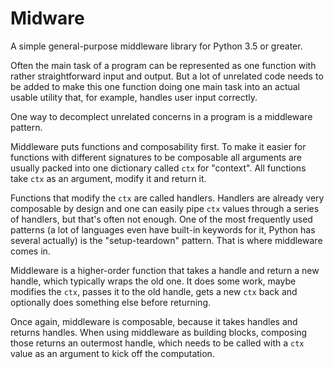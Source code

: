 Midware
=======

A simple general-purpose middleware library for Python 3.5 or greater.

Often the main task of a program can
be represented as one function with rather
straightforward input and output. But a lot of
unrelated code needs to be added to make this one function
doing one main task into an actual usable utility that,
for example, handles user input correctly.

One way to decomplect unrelated concerns in a program is a middleware pattern.

Middleware puts functions and composability first. To make it
easier for functions with different signatures to be composable all
arguments are usually packed into one dictionary called `ctx` for "context".
All functions take `ctx` as an argument, modify it and return it.

Functions that modify the `ctx` are called handlers. Handlers are already
very composable by design and one can easily pipe `ctx` values through
a series of handlers, but that's often not enough. One of the most frequently
used patterns (a lot of languages even have built-in keywords for it, Python has several actually)
is the "setup-teardown" pattern. That is where middleware comes in.

Middleware is a higher-order function that takes a handle and return a new handle,
which typically wraps the old one. It does some work, maybe modifies the `ctx`,
passes it to the old handle, gets a new `ctx` back and optionally does
something else before returning.

Once again, middleware is composable, because it takes handles and returns handles.
When using middleware as building blocks, composing those returns an outermost handle,
which needs to be called with a `ctx` value as an argument to kick off the computation.
